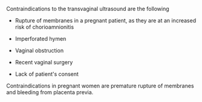 Contraindications to the transvaginal ultrasound are the following

- Rupture of membranes in a pregnant patient, as they are at an increased risk of chorioamnionitis

- Imperforated hymen

- Vaginal obstruction

- Recent vaginal surgery

- Lack of patient's consent

Contraindications in pregnant women are premature rupture of membranes and bleeding from placenta previa.